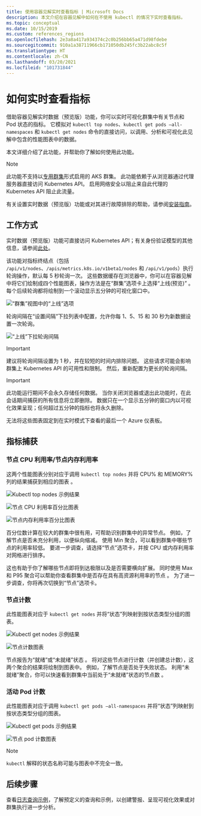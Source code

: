 ```yaml
---
title: 使用容器见解实时查看指标 | Microsoft Docs
description: 本文介绍在容器见解中如何在不使用 kubectl 的情况下实时查看指标。
ms.topic: conceptual
ms.date: 10/15/2019
ms.custom: references_regions
ms.openlocfilehash: 2e3a8a417a934374c2c0b256bb65a471d98fdebe
ms.sourcegitcommit: 910a1a38711966cb171050db245fc3b22abc8c5f
ms.translationtype: HT
ms.contentlocale: zh-CN
ms.lasthandoff: 03/20/2021
ms.locfileid: "101731844"
---
```

# <a name="how-to-view-metrics-in-real-time"></a>如何实时查看指标

借助容器见解实时数据（预览版）功能，你可以实时可视化群集中有关节点和 Pod 状态的指标。 它模拟对 `kubectl top nodes`、`kubectl get pods –all-namespaces` 和 `kubectl get nodes` 命令的直接访问，以调用、分析和可视化此见解中包含的性能图表中的数据。

本文详细介绍了此功能，并帮助你了解如何使用此功能。

>[!NOTE]
>此功能不支持以[专用群集](https://azure.microsoft.com/updates/aks-private-cluster/)形式启用的 AKS 群集。 此功能依赖于从浏览器通过代理服务器直接访问 Kubernetes API。 启用网络安全以阻止来自此代理的 Kubernetes API 阻止此流量。

有关设置实时数据（预览版）功能或对其进行故障排除的帮助，请参阅[安装指南](container-insights-livedata-setup.md)。

## <a name="how-it-works"></a>工作方式

实时数据（预览版）功能可直接访问 Kubernetes API；有关身份验证模型的其他信息，请参阅[此处](https://kubernetes.io/docs/concepts/overview/kubernetes-api/)。

该功能对指标终结点（包括 `/api/v1/nodes`、`/apis/metrics.k8s.io/v1beta1/nodes` 和 `/api/v1/pods`）执行轮询操作，默认每 5 秒轮询一次。 这些数据缓存在浏览器中，你可以在容器见解中将它们绘制成四个性能图表，操作方法是在“群集”选项卡上选择“上线(预览)” 。 每个后续轮询都将绘制到一个滚动显示五分钟的可视化窗口中。

![“群集”视图中的“上线”选项](./media/container-insights-livedata-metrics/cluster-view-go-live-example-01.png)

轮询间隔在“设置间隔”下拉列表中配置，允许你每 1、5、15 和 30 秒为新数据设置一次轮询。

![“上线”下拉轮询间隔](./media/container-insights-livedata-metrics/cluster-view-polling-interval-dropdown.png)

>[!IMPORTANT]
>建议将轮询间隔设置为 1 秒，并在较短的时间内排除问题。 这些请求可能会影响群集上 Kubernetes API 的可用性和限制。 然后，重新配置为更长的轮询间隔。

>[!IMPORTANT]
>此功能运行期间不会永久存储任何数据。 当你关闭浏览器或退出此功能时，在此会话期间捕获的所有信息将立即删除。 数据只在一个显示五分钟的窗口内以可视化效果呈现；任何超过五分钟的指标也将永久删除。

无法将这些图表固定到在实时模式下查看的最后一个 Azure 仪表板。

## <a name="metrics-captured"></a>指标捕获

### <a name="node-cpu-utilization---node-memory-utilization-"></a>节点 CPU 利用率/节点内存利用率

这两个性能图表分别对应于调用 `kubectl top nodes` 并将 CPU% 和 MEMORY% 列的结果捕获到相应的图表 。

![Kubectl top nodes 示例结果](./media/container-insights-livedata-metrics/kubectl-top-nodes-example.png)

![节点 CPU 利用率百分比图表](./media/container-insights-livedata-metrics/cluster-view-node-cpu-util.png)

![节点内存利用率百分比图表](./media/container-insights-livedata-metrics/cluster-view-node-memory-util.png)

百分位数计算在较大的群集中很有用，可帮助识别群集中的异常节点。 例如，了解节点是否未充分利用，以便纵向缩减。 使用 Min 聚合，可以看到群集中哪些节点的利用率较低。 要进一步调查，请选择“节点”选项卡，并按 CPU 或内存利用率对网格进行排序。

这也有助于你了解哪些节点即将到达极限以及是否需要横向扩展。 同时使用 Max 和 P95 聚合可以帮助你查看群集中是否存在具有高资源利用率的节点 。 为了进一步调查，你将再次切换到“节点”选项卡。

### <a name="node-count"></a>节点计数

此性能图表对应于 `kubectl get nodes` 并将“状态”列映射到按状态类型分组的图表。

![Kubectl get nodes 示例结果](./media/container-insights-livedata-metrics/kubectl-get-nodes-example.png)

![节点计数图表](./media/container-insights-livedata-metrics/cluster-view-node-count-01.png)

节点报告为“就绪”或“未就绪”状态 。 将对这些节点进行计数（并创建总计数），这两个聚合的结果将绘制到图表中。
例如，了解节点是否处于失败状态。 利用“未就绪”聚合，你可以快速看到群集中当前处于“未就绪”状态的节点数 。

### <a name="active-pod-count"></a>活动 Pod 计数

此性能图表对应于调用 `kubectl get pods –all-namespaces` 并将“状态”列映射到按状态类型分组的图表。

![Kubectl get pods 示例结果](./media/container-insights-livedata-metrics/kubectl-get-pods-example.png)

![节点 pod 计数图表](./media/container-insights-livedata-metrics/cluster-view-node-pod-count.png)

>[!NOTE]
>`kubectl` 解释的状态名称可能与图表中不完全一致。

## <a name="next-steps"></a>后续步骤

查看[日志查询示例](container-insights-log-search.md#search-logs-to-analyze-data)，了解预定义的查询和示例，以创建警报、呈现可视化效果或对群集执行进一步分析。
